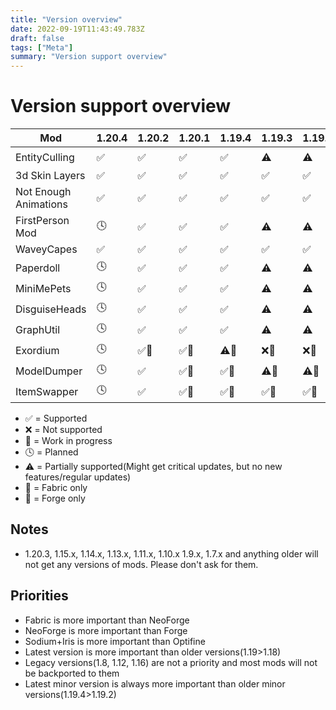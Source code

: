 ```yaml
---
title: "Version overview"
date: 2022-09-19T11:43:49.783Z
draft: false
tags: ["Meta"]
summary: "Version support overview"
---
```

# Version support overview

| Mod                   | 1.20.4 | 1.20.2 | 1.20.1 | 1.19.4 | 1.19.3 | 1.19.2 | 1.18.2 | 1.17.1 | 1.16.5 | 1.12.2 | 1.8.8/9 |
| --------------------- | ------ | ------ | ------ | ------ | ------ | ------ | ------ | ------ | ------ | ------ | ------- |
| EntityCulling         | ✅      | ✅      | ✅      | ✅      | ⚠️      | ⚠️      | ⚠️      | ❌      | ⚠️      | 🕓🔨     | ⚠️🔨      |
| 3d Skin Layers        | ✅      | ✅      | ✅      | ✅      | ✅      | ✅      | ✅      | ✅      | ✅      | ⚠️🔨     | ⚠️🔨      |
| Not Enough Animations | ✅      | ✅      | ✅      | ✅      | ✅      | ✅      | ✅      | ✅      | ✅      |        |         |
| FirstPerson Mod       | 🕓      | ✅      | ✅      | ✅      | ⚠️      | ⚠️      | ⚠️      | ❌      | ❌      |        |         |
| WaveyCapes            | ✅      | ✅      | ✅      | ✅      | ✅      | ✅      | ✅      | ✅      | ✅      | ⚠️🔨     | ⚠️🔨      |
| Paperdoll             | 🕓      | ✅      | ✅      | ✅      | ⚠️      | ⚠️      | ⚠️      | ❌      | ❌      |        |         |
| MiniMePets            | 🕓      | ✅      | ✅      | ✅      | ⚠️      | ⚠️      | ⚠️      |        |        |        |         |
| DisguiseHeads         | 🕓      | ✅      | ✅      | ✅      | ⚠️      | ⚠️      | ⚠️      |        |        |        |         |
| GraphUtil             | 🕓      | ✅      | ✅      | ✅      | ⚠️      | ⚠️      | ⚠️      |        |        |        |         |
| Exordium              | 🕓      | ✅🧶     | ✅🧶     | ⚠️🧶     | ❌🧶     | ❌🧶     | ❌🧶     |        |        |        |         |
| ModelDumper           | 🕓      | ✅      | ✅🧶     | ✅🧶     | ⚠️🧶     | ⚠️🧶     | ⚠️🧶     |        |        |        |         |
| ItemSwapper           | 🕓      | ✅      | ✅🧶     | ✅🧶     | ✅🧶     | ✅🧶     | ✅🧶     |        |        |        |         |

- ✅ = Supported
- ❌ = Not supported
- 🚧 = Work in progress
- 🕓 = Planned
- ⚠️ = Partially supported(Might get critical updates, but no new features/regular updates)
- 🧶 = Fabric only
- 🔨 = Forge only

## Notes

- 1.20.3, 1.15.x, 1.14.x, 1.13.x, 1.11.x, 1.10.x 1.9.x, 1.7.x and anything older will not get any versions of mods. Please don't ask for them.

## Priorities

- Fabric is more important than NeoForge
- NeoForge is more important than Forge
- Sodium+Iris is more important than Optifine
- Latest version is more important than older versions(1.19>1.18)
- Legacy versions(1.8, 1.12, 1.16) are not a priority and most mods will not be backported to them
- Latest minor version is always more important than older minor versions(1.19.4>1.19.2)
